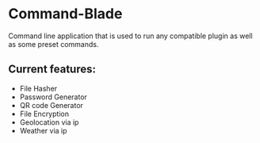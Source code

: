 # Command-Blade
Command line application that is used to run any compatible plugin as well as some preset commands.
## Current features:
- File Hasher
- Password Generator
- QR code Generator
- File Encryption
- Geolocation via ip
- Weather via ip
